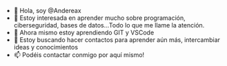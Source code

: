 - 👋 Hola, soy @Andereax
- 👀 Estoy interesada en aprender mucho sobre programación, ciberseguridad, bases de datos...Todo lo que me llame la atención.
- 🌱 Ahora mismo estoy aprendiendo GIT y VSCode
- 💞️ Estoy buscando hacer contactos para aprender aún más, intercambiar ideas y conocimientos
- 📫 Podéis contactar conmigo por aquí mismo!

<!---
Andereax/Andereax is a ✨ special ✨ repository because its `README.md` (this file) appears on your GitHub profile.
You can click the Preview link to take a look at your changes.
--->
